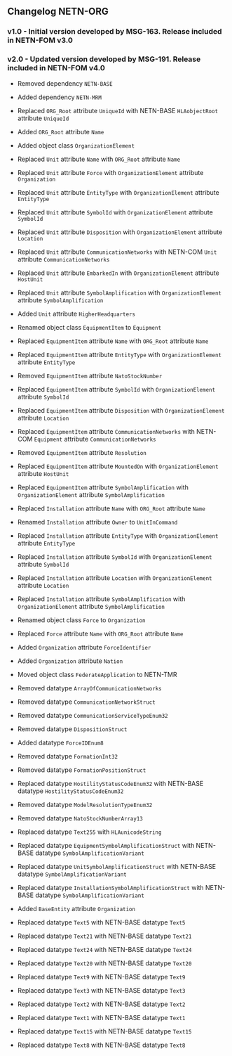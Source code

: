 ## Changelog NETN-ORG

### v1.0 - Initial version developed by MSG-163. Release included in NETN-FOM v3.0



### v2.0 - Updated version developed by MSG-191. Release included in NETN-FOM v4.0

* Removed dependency `NETN-BASE` 
* Added dependency `NETN-MRM` 
 
 
* Replaced `ORG_Root` attribute `UniqueId` with NETN-BASE `HLAobjectRoot` attribute `UniqueId` 
* Added `ORG_Root` attribute `Name` 
 
* Added object class `OrganizationElement` 
 
* Replaced `Unit` attribute `Name` with `ORG_Root` attribute `Name` 
* Replaced `Unit` attribute `Force` with `OrganizationElement` attribute `Organization` 
* Replaced `Unit` attribute `EntityType` with `OrganizationElement` attribute `EntityType` 
* Replaced `Unit` attribute `SymbolId` with `OrganizationElement` attribute `SymbolId` 
* Replaced `Unit` attribute `Disposition` with `OrganizationElement` attribute `Location` 
* Replaced `Unit` attribute `CommunicationNetworks` with NETN-COM `Unit` attribute `CommunicationNetworks` 
* Replaced `Unit` attribute `EmbarkedIn` with `OrganizationElement` attribute `HostUnit` 
* Replaced `Unit` attribute `SymbolAmplification` with `OrganizationElement` attribute `SymbolAmplification` 
* Added `Unit` attribute `HigherHeadquarters` 
 
* Renamed object class `EquipmentItem` to `Equipment` 
* Replaced `EquipmentItem` attribute `Name` with `ORG_Root` attribute `Name` 
* Replaced `EquipmentItem` attribute `EntityType` with `OrganizationElement` attribute `EntityType` 
* Removed `EquipmentItem` attribute `NatoStockNumber` 
* Replaced `EquipmentItem` attribute `SymbolId` with `OrganizationElement` attribute `SymbolId` 
* Replaced `EquipmentItem` attribute `Disposition` with `OrganizationElement` attribute `Location` 
* Replaced `EquipmentItem` attribute `CommunicationNetworks` with NETN-COM `Equipment` attribute `CommunicationNetworks` 
* Removed `EquipmentItem` attribute `Resolution` 
* Replaced `EquipmentItem` attribute `MountedOn` with `OrganizationElement` attribute `HostUnit` 
* Replaced `EquipmentItem` attribute `SymbolAmplification` with `OrganizationElement` attribute `SymbolAmplification` 
 
* Replaced `Installation` attribute `Name` with `ORG_Root` attribute `Name` 
* Renamed `Installation` attribute `Owner` to `UnitInCommand` 
* Replaced `Installation` attribute `EntityType` with `OrganizationElement` attribute `EntityType` 
* Replaced `Installation` attribute `SymbolId` with `OrganizationElement` attribute `SymbolId` 
* Replaced `Installation` attribute `Location` with `OrganizationElement` attribute `Location` 
* Replaced `Installation` attribute `SymbolAmplification` with `OrganizationElement` attribute `SymbolAmplification` 
 
* Renamed object class `Force` to `Organization` 
* Replaced `Force` attribute `Name` with `ORG_Root` attribute `Name` 
* Added `Organization` attribute `ForceIdentifier` 
* Added `Organization` attribute `Nation` 
 
* Moved object class `FederateApplication` to NETN-TMR 
 
* Removed datatype `ArrayOfCommunicationNetworks` 
* Removed datatype `CommunicationNetworkStruct` 
* Removed datatype `CommunicationServiceTypeEnum32` 
* Removed datatype `DispositionStruct` 
* Added datatype `ForceIDEnum8` 
* Removed datatype `FormationInt32` 
* Removed datatype `FormationPositionStruct` 
* Replaced datatype `HostilityStatusCodeEnum32` with NETN-BASE datatype `HostilityStatusCodeEnum32` 
* Removed datatype `ModelResolutionTypeEnum32` 
* Removed datatype `NatoStockNumberArray13` 
* Replaced datatype `Text255` with `HLAunicodeString` 
 
* Replaced datatype `EquipmentSymbolAmplificationStruct` with NETN-BASE datatype `SymbolAmplificationVariant` 
* Replaced datatype `UnitSymbolAmplificationStruct` with NETN-BASE datatype `SymbolAmplificationVariant` 
* Replaced datatype `InstallationSymbolAmplificationStruct` with NETN-BASE datatype `SymbolAmplificationVariant` 
 
* Added `BaseEntity` attribute `Organization`


* Replaced datatype `Text5` with NETN-BASE datatype `Text5` 
* Replaced datatype `Text21` with NETN-BASE datatype `Text21` 
* Replaced datatype `Text24` with NETN-BASE datatype `Text24` 
* Replaced datatype `Text20` with NETN-BASE datatype `Text20` 
* Replaced datatype `Text9` with NETN-BASE datatype `Text9` 
* Replaced datatype `Text3` with NETN-BASE datatype `Text3` 
* Replaced datatype `Text2` with NETN-BASE datatype `Text2` 
* Replaced datatype `Text1` with NETN-BASE datatype `Text1` 
* Replaced datatype `Text15` with NETN-BASE datatype `Text15` 
* Replaced datatype `Text8` with NETN-BASE datatype `Text8` 


